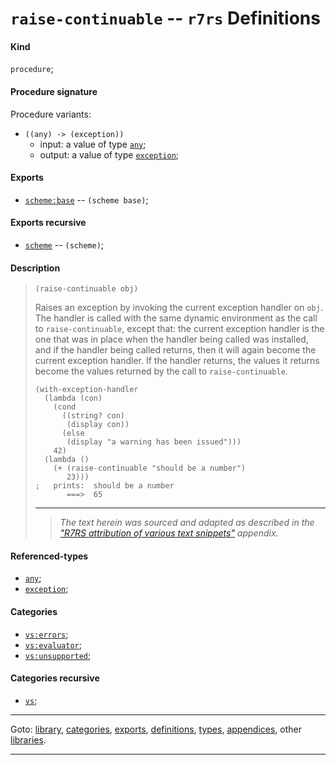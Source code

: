 

<a id='definition__r7rs__raise-continuable'></a>

# `raise-continuable` -- `r7rs` Definitions


<a id='definition__r7rs__raise-continuable__kind'></a>

#### Kind

`procedure`;


<a id='definition__r7rs__raise-continuable__procedure-signature'></a>

#### Procedure signature

Procedure variants:
 * `((any) -> (exception))`
   * input: a value of type [`any`](../../r7rs/types/any.md#type__r7rs__any);
   * output: a value of type [`exception`](../../r7rs/types/exception.md#type__r7rs__exception);


<a id='definition__r7rs__raise-continuable__exports'></a>

#### Exports

 * [`scheme:base`](../../r7rs/exports/scheme_3a_base.md#export__r7rs__scheme_3a_base) -- `(scheme base)`;


<a id='definition__r7rs__raise-continuable__exports-recursive'></a>

#### Exports recursive

 * [`scheme`](../../r7rs/exports/scheme.md#export__r7rs__scheme) -- `(scheme)`;


<a id='definition__r7rs__raise-continuable__description'></a>

#### Description

> ````
> (raise-continuable obj)
> ````
> 
> 
> Raises an exception by invoking the current
> exception handler on `obj`. The handler is called with
> the same dynamic environment as the call to
> `raise-continuable`, except that: the current
> exception handler is the one that was in place when the handler being
> called was installed, and if the handler being called returns,
> then it will again become the current exception handler.  If the
> handler returns, the values it returns become the values returned by
> the call to `raise-continuable`.
> 
> ````
> (with-exception-handler
>   (lambda (con)
>     (cond
>       ((string? con)
>        (display con))
>       (else
>        (display "a warning has been issued")))
>     42)
>   (lambda ()
>     (+ (raise-continuable "should be a number")
>        23)))
> ;   prints:  should be a number
>        ===>  65
> ````
> 
> 
> ----
> > *The text herein was sourced and adapted as described in the ["R7RS attribution of various text snippets"](../../r7rs/appendices/attribution.md#appendix__r7rs__attribution) appendix.*


<a id='definition__r7rs__raise-continuable__referenced-types'></a>

#### Referenced-types

 * [`any`](../../r7rs/types/any.md#type__r7rs__any);
 * [`exception`](../../r7rs/types/exception.md#type__r7rs__exception);


<a id='definition__r7rs__raise-continuable__categories'></a>

#### Categories

 * [`vs:errors`](../../r7rs/categories/vs_3a_errors.md#category__r7rs__vs_3a_errors);
 * [`vs:evaluator`](../../r7rs/categories/vs_3a_evaluator.md#category__r7rs__vs_3a_evaluator);
 * [`vs:unsupported`](../../r7rs/categories/vs_3a_unsupported.md#category__r7rs__vs_3a_unsupported);


<a id='definition__r7rs__raise-continuable__categories-recursive'></a>

#### Categories recursive

 * [`vs`](../../r7rs/categories/vs.md#category__r7rs__vs);

----

Goto: [library](../../r7rs/_index.md#library__r7rs), [categories](../../r7rs/categories/_index.md#toc__r7rs__categories), [exports](../../r7rs/exports/_index.md#toc__r7rs__exports), [definitions](../../r7rs/definitions/_index.md#toc__r7rs__definitions), [types](../../r7rs/types/_index.md#toc__r7rs__types), [appendices](../../r7rs/appendices/_index.md#toc__r7rs__appendices), other [libraries](../../_libraries.md#toc__libraries).

----

